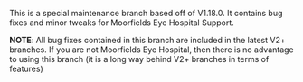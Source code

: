 This is a special maintenance branch based off of V1.18.0. It contains bug fixes and minor tweaks for Moorfields Eye Hospital Support.

**NOTE**: All bug fixes contained in this branch are included in the latest V2+ branches. If you are not Moorfields Eye Hospital, then there is no advantage to using this branch (it is a long way behind V2+ branches in terms of features)
